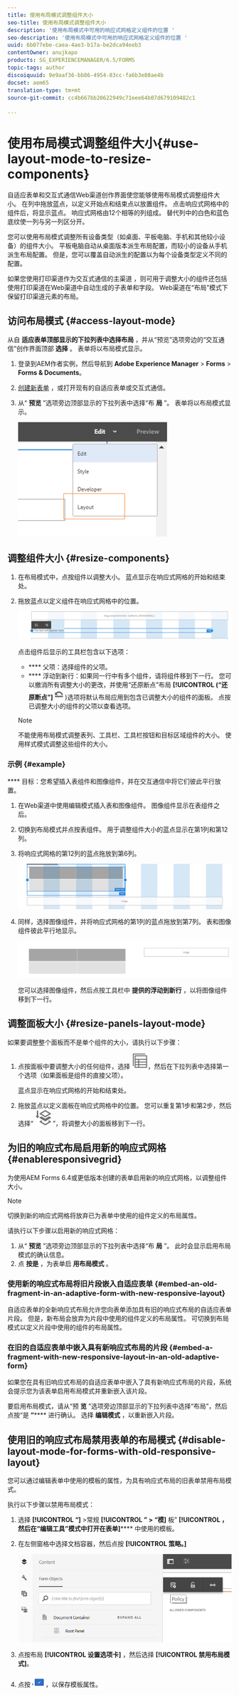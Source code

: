 ```yaml
---
title: 使用布局模式调整组件大小
seo-title: 使用布局模式调整组件大小
description: '使用布局模式中可用的响应式网格定义组件的位置 '
seo-description: '使用布局模式中可用的响应式网格定义组件的位置 '
uuid: 6b077ebe-caea-4ae3-b17a-be2dca94eeb3
contentOwner: anujkapo
products: SG_EXPERIENCEMANAGER/6.5/FORMS
topic-tags: author
discoiquuid: 9e9aaf36-bb86-4954-83cc-fa6b3e80ae4b
docset: aem65
translation-type: tm+mt
source-git-commit: cc4b667bb20622949c71eee64b07d679109482c1

---
```



# 使用布局模式调整组件大小{#use-layout-mode-to-resize-components}

自适应表单和交互式通信Web渠道创作界面使您能够使用布局模式调整组件大小。 在列中拖放蓝点，以定义开始点和结束点以放置组件。 点击响应式网格中的组件后，将显示蓝点。 响应式网格由12个相等的列组成。 替代列中的白色和蓝色底纹使一列与另一列区分开。

您可以使用布局模式调整所有设备类型（如桌面、平板电脑、手机和其他较小设备）的组件大小。 平板电脑自动从桌面版本派生布局配置，而较小的设备从手机派生布局配置。 但是，您可以覆盖自动派生的配置以为每个设备类型定义不同的配置。

如果您使用打印渠道作为交互式通信的主渠道 [](../../forms/using/create-interactive-communication.md) ，则可用于调整大小的组件还包括使用打印渠道在Web渠道中自动生成的子表单和字段。 Web渠道在“布局”模式下保留打印渠道元素的布局。

## 访问布局模式 {#access-layout-mode}

从自 **适应表单顶部显示的下拉列表中选择布局** ，并从“预览”选项旁边的“交互通信”创作界面顶部 **选择** 。 表单将以布局模式显示。

1. 登录到AEM作者实例，然后导航到 **Adobe Experience Manager** > **Forms** > **Forms &amp; Documents**。
1. [创建新表单](../../forms/using/create-interactive-communication.md) ，或打开现有的自适应表单或交互式通信。
1. 从“ **预览** ”选项旁边顶部显示的下拉列表中选择“布 **局** ”。 表单将以布局模式显示。

   ![交互式通信的布局模式](assets/layout_mode_ic_new.png)

## 调整组件大小 {#resize-components}

1. 在布局模式中，点按组件以调整大小。 蓝点显示在响应式网格的开始和结束处。
1. 拖放蓝点以定义组件在响应式网格中的位置。

   ![使用布局模式调整大小](assets/layout_mode_resize_new_updated.png)

   点击组件后显示的工具栏包含以下选项：

   * **** 父项：选择组件的父项。
   * **** 浮动到新行：如果同一行中有多个组件，请将组件移到下一行。
   您可以撤消所有调整大小的更改，并使用“还原断点”布局 **[!UICONTROL (“还原断点”]**![](assets/reverttopreviouslypublishedversion.png))选项将默认布局应用到包含已调整大小的组件的面板。 点按已调整大小的组件的父项以查看选项。

   >[!NOTE]
   >
   >不能使用布局模式调整表列、工具栏、工具栏按钮和目标区域组件的大小。 使用样式模式调整这些组件的大小。

### 示例 {#example}

**** 目标：您希望插入表组件和图像组件，并在交互通信中将它们彼此平行放置。

1. 在Web渠道中使用编辑模式插入表和图像组件。 图像组件显示在表组件之后。
1. 切换到布局模式并点按表组件。 用于调整组件大小的蓝点显示在第1列和第12列。
1. 将响应式网格的第12列的蓝点拖放到第6列。

   ![定义表的端点](assets/layout_mode_end_point_table_new.png)

1. 同样，选择图像组件，并将响应式网格的第1列的蓝点拖放到第7列。 表和图像组件彼此平行地显示。

   ![在“布局”模式下并行显示表和图像](assets/table_image_parallel_new.png)

   您可以选择图像组件，然后点按工具栏中 **提供的浮动到新行** ，以将图像组件移到下一行。

## 调整面板大小 {#resize-panels-layout-mode}

如果要调整整个面板而不是单个组件的大小，请执行以下步骤：

1. 点按面板中要调整大小的任何组件，选择 ![Select Parent](assets/select_parent_icon.svg)，然后在下拉列表中选择第一个选项（如果面板是组件的直接父项）。

   蓝点显示在响应式网格的开始和结束处。

1. 拖放蓝点以定义面板在响应式网格中的位置。
您可以重复第1步和第2步，然后选择“ ![选择父项](assets/float_to_new_line_icon.svg) ”，将调整大小的面板移到下一行。

## 为旧的响应式布局启用新的响应式网格 {#enableresponsivegrid}

为使用AEM Forms 6.4或更低版本创建的表单启用新的响应式网格，以调整组件大小。

>[!NOTE]
>
>切换到新的响应式网格将放弃已为表单中使用的组件定义的布局属性。

请执行以下步骤以启用新的响应式网格：

1. 从“ **预览** ”选项旁边顶部显示的下拉列表中选择“布 **局** ”。 此时会显示启用布局模式的确认信息。
1. 点 **按是** ，为表单启 **用布局模式** 。

### 使用新的响应式布局将旧片段嵌入自适应表单 {#embed-an-old-fragment-in-an-adaptive-form-with-new-responsive-layout}

自适应表单的全新响应式布局允许您向表单添加具有旧的响应式布局的自适应表单片段。 但是，新布局会放弃为片段中使用的组件定义的布局属性。 可切换到布局模式以定义片段中使用的组件的布局属性。

### 在旧的自适应表单中嵌入具有新响应式布局的片段 {#embed-a-fragment-with-new-responsive-layout-in-an-old-adaptive-form}

如果您在具有旧响应式布局的自适应表单中嵌入了具有新响应式布局的片段，系统会提示您为该表单启用布局模式并重新嵌入该片段。

要启用布局模式，请从“预 **览** ”选项旁边顶部显示的下拉列表中选择“布局”，然后点按“是 **”****** 进行确认。 选择 **编辑模式** ，以重新嵌入片段。

## 使用旧的响应式布局禁用表单的布局模式 {#disable-layout-mode-for-forms-with-old-responsive-layout}

您可以通过编辑表单中使用的模板的属性，为具有响应式布局的旧表单禁用布局模式。

执行以下步骤以禁用布局模式：

1. 选择 **[!UICONTROL “]** >常规 **[!UICONTROL ” > “模]** 板” **[!UICONTROL ，然后在“编辑工具”模式中打开在表单]****** 中使用的模板。
1. 在左侧窗格中选择文档容器，然后点按 **[!UICONTROL 策略。]**

   ![禁用布局模式](assets/policy_disable_layout_mode.png)

1. 点按布局 **[!UICONTROL 设置选项卡]** ，然后选择 **[!UICONTROL 禁用布局模式]**。
1. 点按 ![保存更改](assets/save_icon.png) ，以保存模板属性。

